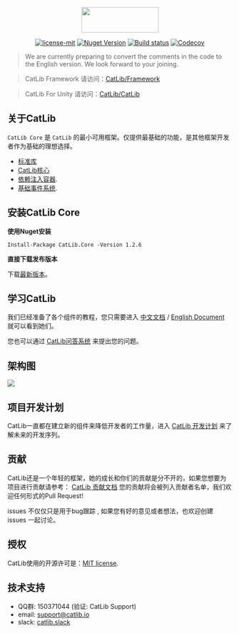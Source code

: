 <p align="center"><img width="173" height="57" src="http://catlib.io/images/logo.txt.png"></p>

<p align="center">
<a href="https://github.com/Catlib/Core/blob/master/LICENSE"><img src="https://img.shields.io/badge/license-MIT-blue.svg" title="license-mit" /></a>
<a href="https://www.nuget.org/packages/catlib.core/"><img src="https://badge.fury.io/nu/catlib.core.svg" title="Nuget Version" /></a>
<a href="https://ci.appveyor.com/project/catlib/core"><img src="https://ci.appveyor.com/api/projects/status/tk3o571mwbw2rykj?svg=true" title="Build status"/></a>
<a href="https://codecov.io/gh/CatLib/Core">
  <img src="https://codecov.io/gh/CatLib/Core/branch/master/graph/badge.svg" alt="Codecov" />
</a>

> We are currently preparing to convert the comments in the code to the English version. We look forward to your joining.

> CatLib Framework 请访问：[CatLib/Framework](https://github.com/CatLib/Framework)

> CatLib For Unity 请访问：[CatLib/CatLib](https://github.com/CatLib/CatLib)

## 关于CatLib

`CatLib Core` 是 `CatLib` 的最小可用框架。仅提供最基础的功能，是其他框架开发者作为基础的理想选择。

- [标准库](http://catlib.io/v1/guide/support.html)
- [CatLib核心](http://catlib.io/v1/guide/application.html)
- [依赖注入容器](http://catlib.io/v1/guide/container.html).
- [基础事件系统](http://catlib.io/v1/guide/events.html).

## 安装CatLib Core

**使用Nuget安装**

```PM
Install-Package CatLib.Core -Version 1.2.6
```

**直接下载发布版本**

下载[最新版本](https://github.com/CatLib/Core/releases)。

## 学习CatLib

我们已经准备了各个组件的教程，您只需要进入 [中文文档](http://catlib.io) / [English Document](http://en.catlib.io) 就可以看到她们。

您也可以通过 [CatLib问答系统](http://ask.catlib.io) 来提出您的问题。

## 架构图
![](http://catlib.io/images/architecture-diagram.svg)

## 项目开发计划

CatLib一直都在建立新的组件来降低开发者的工作量，进入 [CatLib 开发计划](https://www.teambition.com/project/589ce998907a7b661c86de9c/tasks/scrum/589ce9aadf254b9870a7ac90) 来了解未来的开发序列。

## 贡献

CatLib还是一个年轻的框架，她的成长和你们的贡献是分不开的，如果您想要为项目进行贡献请参考： [CatLib 贡献文档](http://catlib.io/v1/guide/contribution.html) 您的贡献将会被列入贡献者名单，我们欢迎任何形式的Pull Request!

issues 不仅仅只是用于bug跟踪 , 如果您有好的意见或者想法，也欢迎创建 issues 一起讨论。

## 授权

CatLib使用的开源许可是：[MIT license](http://opensource.org/licenses/MIT).

## 技术支持

* QQ群: 150371044 (验证: CatLib Support)
* email: support@catlib.io
* slack: [catlib.slack](https://catlib.slack.com/messages/internals/)
